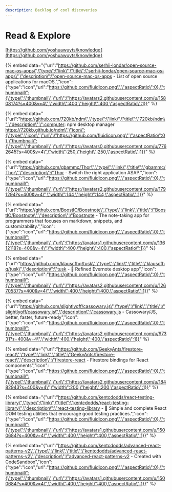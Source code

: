 ```yaml
---
description: Backlog of cool discoveries
---
```


# Read & Explore

[https://github.com/yoshuawuyts/knowledge ](https://github.com/yoshuawuyts/knowledge )

{% embed data="{\"url\":\"https://github.com/serhii-londar/open-source-mac-os-apps\",\"type\":\"link\",\"title\":\"serhii-londar/open-source-mac-os-apps\",\"description\":\"open-source-mac-os-apps - List of open source applications for macOS.\",\"icon\":{\"type\":\"icon\",\"url\":\"https://github.com/fluidicon.png\",\"aspectRatio\":0},\"thumbnail\":{\"type\":\"thumbnail\",\"url\":\"https://avatars2.githubusercontent.com/u/15808174?s=400&v=4\",\"width\":400,\"height\":400,\"aspectRatio\":1}}" %}

{% embed data="{\"url\":\"https://github.com/720kb/ndm\",\"type\":\"link\",\"title\":\"720kb/ndm\",\"description\":\":computer: npm desktop manager https://720kb.github.io/ndm\",\"icon\":{\"type\":\"icon\",\"url\":\"https://github.com/fluidicon.png\",\"aspectRatio\":0},\"thumbnail\":{\"type\":\"thumbnail\",\"url\":\"https://avatars0.githubusercontent.com/u/7762645?s=400&v=4\",\"width\":250,\"height\":250,\"aspectRatio\":1}}" %}

{% embed data="{\"url\":\"https://github.com/gbammc/Thor\",\"type\":\"link\",\"title\":\"gbammc/Thor\",\"description\":\"Thor - Switch the right application ASAP.\",\"icon\":{\"type\":\"icon\",\"url\":\"https://github.com/fluidicon.png\",\"aspectRatio\":0},\"thumbnail\":{\"type\":\"thumbnail\",\"url\":\"https://avatars2.githubusercontent.com/u/1791294?s=400&v=4\",\"width\":144,\"height\":144,\"aspectRatio\":1}}" %}

{% embed data="{\"url\":\"https://github.com/BoostIO/Boostnote\",\"type\":\"link\",\"title\":\"BoostIO/Boostnote\",\"description\":\"Boostnote - The note-taking app for programmers that focuses on markdown, snippets, and customizability.\",\"icon\":{\"type\":\"icon\",\"url\":\"https://github.com/fluidicon.png\",\"aspectRatio\":0},\"thumbnail\":{\"type\":\"thumbnail\",\"url\":\"https://avatars1.githubusercontent.com/u/13612118?s=400&v=4\",\"width\":400,\"height\":400,\"aspectRatio\":1}}" %}

{% embed data="{\"url\":\"https://github.com/klauscfhq/tusk\",\"type\":\"link\",\"title\":\"klauscfhq/tusk\",\"description\":\"tusk - 🐘 Refined Evernote desktop app\",\"icon\":{\"type\":\"icon\",\"url\":\"https://github.com/fluidicon.png\",\"aspectRatio\":0},\"thumbnail\":{\"type\":\"thumbnail\",\"url\":\"https://avatars2.githubusercontent.com/u/12670537?s=400&v=4\",\"width\":400,\"height\":400,\"aspectRatio\":1}}" %}

{% embed data="{\"url\":\"https://github.com/slightlyoff/cassowary.js\",\"type\":\"link\",\"title\":\"slightlyoff/cassowary.js\",\"description\":\"cassowary.js - Cassowary/JS, better, faster, future-ready\",\"icon\":{\"type\":\"icon\",\"url\":\"https://github.com/fluidicon.png\",\"aspectRatio\":0},\"thumbnail\":{\"type\":\"thumbnail\",\"url\":\"https://avatars2.githubusercontent.com/u/97331?s=400&v=4\",\"width\":400,\"height\":400,\"aspectRatio\":1}}" %}

{% embed data="{\"url\":\"https://github.com/GeekyAnts/firestore-react\",\"type\":\"link\",\"title\":\"GeekyAnts/firestore-react\",\"description\":\"firestore-react - Firestore bindings for React components\",\"icon\":{\"type\":\"icon\",\"url\":\"https://github.com/fluidicon.png\",\"aspectRatio\":0},\"thumbnail\":{\"type\":\"thumbnail\",\"url\":\"https://avatars2.githubusercontent.com/u/18482943?s=400&v=4\",\"width\":200,\"height\":200,\"aspectRatio\":1}}" %}

{% embed data="{\"url\":\"https://github.com/kentcdodds/react-testing-library\",\"type\":\"link\",\"title\":\"kentcdodds/react-testing-library\",\"description\":\"react-testing-library - 🐐 Simple and complete React DOM testing utilities that encourage good testing practices.\",\"icon\":{\"type\":\"icon\",\"url\":\"https://github.com/fluidicon.png\",\"aspectRatio\":0},\"thumbnail\":{\"type\":\"thumbnail\",\"url\":\"https://avatars1.githubusercontent.com/u/1500684?s=400&v=4\",\"width\":400,\"height\":400,\"aspectRatio\":1}}" %}

{% embed data="{\"url\":\"https://github.com/kentcdodds/advanced-react-patterns-v2\",\"type\":\"link\",\"title\":\"kentcdodds/advanced-react-patterns-v2\",\"description\":\"advanced-react-patterns-v2 - Created with CodeSandbox\",\"icon\":{\"type\":\"icon\",\"url\":\"https://github.com/fluidicon.png\",\"aspectRatio\":0},\"thumbnail\":{\"type\":\"thumbnail\",\"url\":\"https://avatars1.githubusercontent.com/u/1500684?s=400&v=4\",\"width\":400,\"height\":400,\"aspectRatio\":1}}" %}



